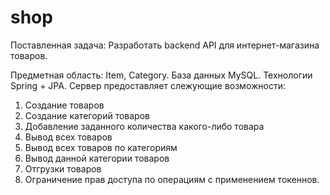 # shop

Поставленная задача: Разработать backend API для интернет-магазина товаров.

Предметная область: Item, Category. База данных MySQL. Технологии Spring + JPA.
Сервер предоставляет слежующие возможности:
 1. Создание товаров
 2. Создание категорий товаров
 3. Добавление заданного количества какого-либо товара
 4. Вывод всех товаров
 5. Вывод всех товаров по категориям
 6. Вывод данной категории товаров
 7. Отгрузки товаров
 8. Ограничение прав доступа по операциям с применением токеннов.
